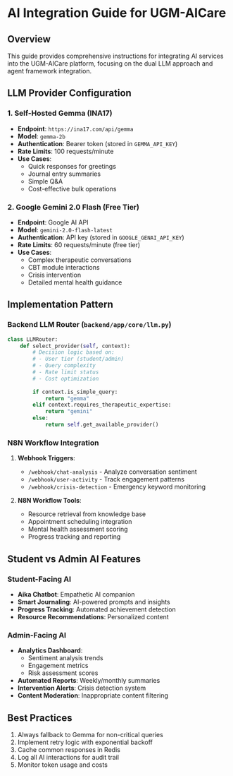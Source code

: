 # AI Integration Guide for UGM-AICare

## Overview

This guide provides comprehensive instructions for integrating AI services into the UGM-AICare platform, focusing on the dual LLM approach and agent framework integration.

## LLM Provider Configuration

### 1. Self-Hosted Gemma (INA17)

- **Endpoint**: `https://ina17.com/api/gemma`
- **Model**: `gemma-2b`
- **Authentication**: Bearer token (stored in `GEMMA_API_KEY`)
- **Rate Limits**: 100 requests/minute
- **Use Cases**:
  - Quick responses for greetings
  - Journal entry summaries
  - Simple Q&A
  - Cost-effective bulk operations

### 2. Google Gemini 2.0 Flash (Free Tier)

- **Endpoint**: Google AI API
- **Model**: `gemini-2.0-flash-latest`
- **Authentication**: API key (stored in `GOOGLE_GENAI_API_KEY`)
- **Rate Limits**: 60 requests/minute (free tier)
- **Use Cases**:
  - Complex therapeutic conversations
  - CBT module interactions
  - Crisis intervention
  - Detailed mental health guidance

## Implementation Pattern

### Backend LLM Router (`backend/app/core/llm.py`)

```python
class LLMRouter:
    def select_provider(self, context):
        # Decision logic based on:
        # - User tier (student/admin)
        # - Query complexity
        # - Rate limit status
        # - Cost optimization
        
        if context.is_simple_query:
            return "gemma"
        elif context.requires_therapeutic_expertise:
            return "gemini"
        else:
            return self.get_available_provider()
```

### N8N Workflow Integration

1. **Webhook Triggers**:
   - `/webhook/chat-analysis` - Analyze conversation sentiment
   - `/webhook/user-activity` - Track engagement patterns
   - `/webhook/crisis-detection` - Emergency keyword monitoring

2. **N8N Workflow Tools**:
   - Resource retrieval from knowledge base
   - Appointment scheduling integration
   - Mental health assessment scoring
   - Progress tracking and reporting

## Student vs Admin AI Features

### Student-Facing AI

- **Aika Chatbot**: Empathetic AI companion
- **Smart Journaling**: AI-powered prompts and insights
- **Progress Tracking**: Automated achievement detection
- **Resource Recommendations**: Personalized content

### Admin-Facing AI

- **Analytics Dashboard**:
  - Sentiment analysis trends
  - Engagement metrics
  - Risk assessment scores
- **Automated Reports**: Weekly/monthly summaries
- **Intervention Alerts**: Crisis detection system
- **Content Moderation**: Inappropriate content filtering

## Best Practices

1. Always fallback to Gemma for non-critical queries
2. Implement retry logic with exponential backoff
3. Cache common responses in Redis
4. Log all AI interactions for audit trail
5. Monitor token usage and costs

